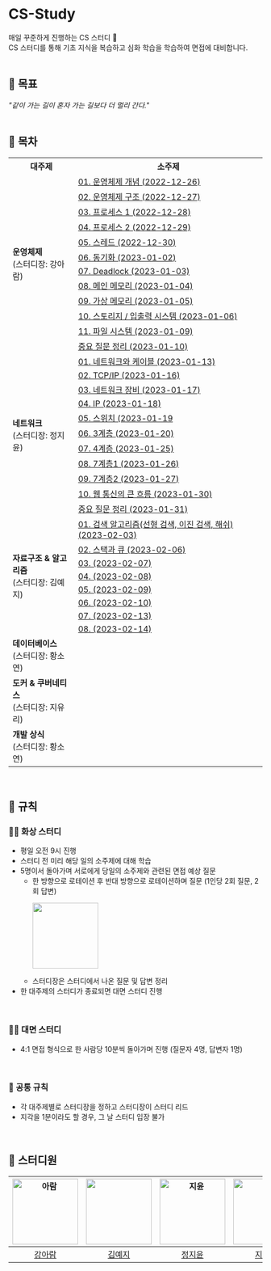 # CS-Study
매일 꾸준하게 진행하는 CS 스터디 🌱   
CS 스터디를 통해 기초 지식을 복습하고 심화 학습을 학습하여 면접에 대비합니다.  
<br>  

## 📘 목표
_"같이 가는 길이 혼자 가는 길보다 더 멀리 간다."_  
<br>  

## 📙 목차  
<table>
<th>대주제</th>
<th>소주제</th>
  <tr>
    <td rowspan="12"><b>운영체제</b><br>(스터디장: 강아람)</td>
    <td><a href="https://github.com/2214yj/CS-Study/blob/main/01%20%EC%9A%B4%EC%98%81%EC%B2%B4%EC%A0%9C/01.%20%EC%9A%B4%EC%98%81%EC%B2%B4%EC%A0%9C%20%EA%B0%9C%EB%85%90%20(2022-12-26).md">01. 운영체제 개념 (2022-12-26)</a></td>
  </tr>
  <tr>
    <td><a href="https://github.com/2214yj/CS-Study/blob/main/01%20%EC%9A%B4%EC%98%81%EC%B2%B4%EC%A0%9C/02.%20%EC%9A%B4%EC%98%81%EC%B2%B4%EC%A0%9C%20%EA%B5%AC%EC%A1%B0%20(2022-12-27).md">02. 운영체제 구조 (2022-12-27)</a></td>
  </tr>
  <tr>
    <td><a href="https://github.com/2214yj/CS-Study/blob/main/01%20%EC%9A%B4%EC%98%81%EC%B2%B4%EC%A0%9C/03.%20%ED%94%84%EB%A1%9C%EC%84%B8%EC%8A%A4%201%20(2022-12-28).md">03. 프로세스 1 (2022-12-28)</a></td>
  </tr>
  <tr>
    <td><a href="https://github.com/2214yj/CS-Study/blob/main/01%20%EC%9A%B4%EC%98%81%EC%B2%B4%EC%A0%9C/04.%20%ED%94%84%EB%A1%9C%EC%84%B8%EC%8A%A4%202%20(2022-12-29).md">04. 프로세스 2 (2022-12-29)</a></td>
  </tr>
  <tr>
    <td><a href="https://github.com/2214yj/CS-Study/blob/main/01%20%EC%9A%B4%EC%98%81%EC%B2%B4%EC%A0%9C/05.%20%EC%8A%A4%EB%A0%88%EB%93%9C%20(2022-12-30).md">05. 스레드 (2022-12-30)</a></td>
  </tr>
  <tr>
    <td><a href="https://github.com/2214yj/CS-Study/blob/main/01%20%EC%9A%B4%EC%98%81%EC%B2%B4%EC%A0%9C/06.%20%EB%8F%99%EA%B8%B0%ED%99%94%20(2023-01-02).md">06. 동기화 (2023-01-02)</a></td>
  </tr>
  <tr>
    <td><a href="https://github.com/2214yj/CS-Study/blob/main/01%20%EC%9A%B4%EC%98%81%EC%B2%B4%EC%A0%9C/07.%20Deadlock%20(2023-01-03).md">07. Deadlock (2023-01-03)</a></td>
  </tr>
  <tr>
    <td><a href="https://github.com/2214yj/CS-Study/blob/main/01%20%EC%9A%B4%EC%98%81%EC%B2%B4%EC%A0%9C/08.%20%EB%A9%94%EC%9D%B8%20%EB%A9%94%EB%AA%A8%EB%A6%AC%20(2023-01-04).md">08. 메인 메모리 (2023-01-04)</a></td>
  </tr>
  <tr>
    <td><a href="https://github.com/2214yj/CS-Study/blob/main/01%20%EC%9A%B4%EC%98%81%EC%B2%B4%EC%A0%9C/09.%20%EA%B0%80%EC%83%81%20%EB%A9%94%EB%AA%A8%EB%A6%AC%20(2023-01-05).md">09. 가상 메모리 (2023-01-05)</a></td>
  </tr>  
  <tr>
    <td><a href="https://github.com/2214yj/CS-Study/blob/main/01%20%EC%9A%B4%EC%98%81%EC%B2%B4%EC%A0%9C/10.%20%EC%8A%A4%ED%86%A0%EB%A6%AC%EC%A7%80%2C%20%EC%9E%85%EC%B6%9C%EB%A0%A5%20%EC%8B%9C%EC%8A%A4%ED%85%9C%20(2023-01-06).md">10. 스토리지 / 입출력 시스템 (2023-01-06)</a></td>
  </tr>
  <tr>
    <td><a href="https://github.com/2214yj/CS-Study/blob/main/01%20%EC%9A%B4%EC%98%81%EC%B2%B4%EC%A0%9C/11.%20%ED%8C%8C%EC%9D%BC%20%EC%8B%9C%EC%8A%A4%ED%85%9C%20(2023-01-09).md">11. 파일 시스템 (2023-01-09)</a></td>
  </tr>
  <tr>
    <td><a href="https://github.com/2214yj/CS-Study/blob/main/01%20%EC%9A%B4%EC%98%81%EC%B2%B4%EC%A0%9C/%EC%A4%91%EC%9A%94%20%EC%A7%88%EB%AC%B8%20%EC%A0%95%EB%A6%AC.md">중요 질문 정리 (2023-01-10)</a></td>
  </tr>
  
  <tr>
    <td rowspan="11"><b>네트워크</b><br>(스터디장: 정지윤)</td>
    <td><a href="https://github.com/2214yj/CS-Study/blob/main/02%20%EB%84%A4%ED%8A%B8%EC%9B%8C%ED%81%AC/01%20%EB%84%A4%ED%8A%B8%EC%9B%8C%ED%81%AC%EC%99%80%20%EC%BC%80%EC%9D%B4%EB%B8%94%20(2023-01-13).md">01. 네트워크와 케이블 (2023-01-13)</a></td>
  </tr>
  <tr>
     <td><a href="https://github.com/2214yj/CS-Study/blob/main/02%20%EB%84%A4%ED%8A%B8%EC%9B%8C%ED%81%AC/02%20TCP.IP%20%20(2023-01-16).md">02. TCP/IP (2023-01-16)</a></td>
  </tr>
  <tr>
     <td><a href="https://github.com/2214yj/CS-Study/blob/main/02%20%EB%84%A4%ED%8A%B8%EC%9B%8C%ED%81%AC/03%20%EB%84%A4%ED%8A%B8%EC%9B%8C%ED%81%AC%20%EC%9E%A5%EB%B9%84%20(2023-01-17).md">03. 네트워크 장비 (2023-01-17)</a></td>
  </tr>
  <tr>
    <td><a href="https://github.com/2214yj/CS-Study/blob/main/02%20%EB%84%A4%ED%8A%B8%EC%9B%8C%ED%81%AC/04%20%20IP%20(2023-01-18).md">04. IP (2023-01-18)</a></td>
  </tr>
  <tr>
    <td><a href="https://github.com/2214yj/CS-Study/blob/main/02%20%EB%84%A4%ED%8A%B8%EC%9B%8C%ED%81%AC/05%20%EC%8A%A4%EC%9C%84%EC%B9%98%20(2023-01-19).md">05. 스위치 (2023-01-19</a></td>
  </tr>
  <tr>
    <td><a href="https://github.com/2214yj/CS-Study/blob/main/02%20%EB%84%A4%ED%8A%B8%EC%9B%8C%ED%81%AC/06%203%EA%B3%84%EC%B8%B5%20(2023-01-20).md">06. 3계층 (2023-01-20)</a></td>
  </tr>  
  <tr>
    <td><a href="https://github.com/2214yj/CS-Study/blob/main/02%20%EB%84%A4%ED%8A%B8%EC%9B%8C%ED%81%AC/07%204%EA%B3%84%EC%B8%B5%20(2023-01-25).md">07. 4계층 (2023-01-25)</a></td>
  </tr>
  <tr>
    <td><a href="https://github.com/2214yj/CS-Study/blob/main/02%20%EB%84%A4%ED%8A%B8%EC%9B%8C%ED%81%AC/08%207%EA%B3%84%EC%B8%B51%20(2023-01-26).md">08. 7계층1 (2023-01-26)</a></td>
  </tr>
  <tr>
    <td><a href="https://github.com/2214yj/CS-Study/blob/main/02%20%EB%84%A4%ED%8A%B8%EC%9B%8C%ED%81%AC/09%207%EA%B3%84%EC%B8%B52%20(2023-01-27).md">09. 7계층2 (2023-01-27)</a></td>
  </tr>
  <tr>
    <td><a href="https://github.com/2214yj/CS-Study/blob/main/02%20%EB%84%A4%ED%8A%B8%EC%9B%8C%ED%81%AC/10%20%EC%9B%B9%20%ED%86%B5%EC%8B%A0%EC%9D%98%20%ED%81%B0%20%ED%9D%90%EB%A6%84%20(2023-01-30).md">10. 웹 통신의 큰 흐름 (2023-01-30)</a></td>
  </tr>  
  <tr>
    <td><a href="https://github.com/2214yj/CS-Study/blob/main/02%20%EB%84%A4%ED%8A%B8%EC%9B%8C%ED%81%AC/%EC%A4%91%EC%9A%94%20%EC%A7%88%EB%AC%B8%20%EC%A0%95%EB%A6%AC.md">중요 질문 정리 (2023-01-31)</a></td>
  </tr>
<tr>
    <td rowspan="8"><b>자료구조 & 알고리즘</b><br>(스터디장: 김예지)</td>
    <td><a href="">01. 검색 알고리즘(선형 검색, 이진 검색, 해쉬) (2023-02-03)</a></td>
</tr>
<tr>
    <td><a href="">02. 스택과 큐 (2023-02-06)</a></td>
</tr>
<tr>
    <td><a href="">03. (2023-02-07)</a></td>
</tr>
<tr>
    <td><a href="">04. (2023-02-08)</a></td>
</tr>
<tr>
    <td><a href="">05. (2023-02-09)</a></td>
</tr>
<tr>
    <td><a href="">06. (2023-02-10)</a></td>
</tr>
<tr>
    <td><a href="">07. (2023-02-13)</a></td>
</tr>
<tr>
    <td><a href="">08. (2023-02-14)</a></td>
</tr>

<tr>
    <td><b>데이터베이스</b><br>(스터디장: 황소연)</td>
    <td></td>
</tr>
<tr>
    <td><b>도커 & 쿠버네티스</b><br>(스터디장: 지유리)</td>
    <td></td>
</tr>
<tr>
    <td><b>개발 상식</b><br>(스터디장: 황소연)</td>
    <td></td>
</tr>
</table>
<br>

## 📕 규칙
### 👩‍💻 화상 스터디
- 평일 오전 9시 진행 
- 스터디 전 미리 해당 일의 소주제에 대해 학습
- 5명이서 돌아가며 서로에게 당일의 소주제와 관련된 면접 예상 질문
    - 한 방향으로 로테이션 후 반대 방향으로 로테이션하며 질문 (1인당 2회 질문, 2회 답변)
      <p align="left">
        <img src="https://user-images.githubusercontent.com/54930365/210909016-b42d3feb-2c5d-4c27-be08-057bd7053ee8.png" width="130" height="130">
      </p>
    - 스터디장은 스터디에서 나온 질문 및 답변 정리
- 한 대주제의 스터디가 종료되면 대면 스터디 진행  
<br>  

### 👩‍🏫 대면 스터디
- 4:1 면접 형식으로 한 사람당 10분씩 돌아가며 진행 (질문자 4명, 답변자 1명)  
<br>

### 👥 공통 규칙
- 각 대주제별로 스터디장을 정하고 스터디장이 스터디 리드
- 지각을 1분이라도 할 경우, 그 날 스터디 입장 불가  
<br>  

## 📗 스터디원

|<img alt="아람" src="https://user-images.githubusercontent.com/54930365/210907480-bd3b6b65-6aaf-4602-8c26-64dd0951b7f4.png" width="130" height="130">|<img src="https://user-images.githubusercontent.com/54930365/210907614-1326352e-f992-4f65-8893-ac29cde667b5.jpeg" width="130" height="130">|<img alt="지윤" src="https://user-images.githubusercontent.com/54930365/175469849-d8fb06ae-7ba5-4775-a17e-3b1b1f02d6f2.jpeg" width="130" height="130">|<img alt="유리" src="https://user-images.githubusercontent.com/54930365/210907961-e71c9575-95fb-47ed-acc9-400a2c8b14a9.png" width="130" height="130">| <img alt="황소연" src="https://user-images.githubusercontent.com/54930365/175469606-f2805692-eeee-4212-a6d4-c599085be9b0.jpeg" width="130" height="130"> |
|:---:|:-----------------------------------------------------------------------------------------------------------------------------------------:|:--------------------------------------------------------------------------------------------------------------------------------------------------:|:---:|:-----------------------------------------------------------------------------------------------------------------------------------------------------:|
|[강아람](https://github.com/RamSSi)|                                                     [김예지](https://github.com/2214yj)                                                      |                                                          [정지윤](https://github.com/jy9922)                                                          |[지유리](https://github.com/ur2e)|                                                    [황소연](https://github.com/soyeonnn)                                                     |
